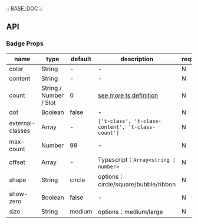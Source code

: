 :: BASE_DOC ::

## API

### Badge Props

 name             | type                   | default | description                                                                                                | required 
------------------|------------------------|---------|------------------------------------------------------------------------------------------------------------|----------
 color            | String                 | -       | \-                                                                                                         | N        
 content          | String                 | -       | \-                                                                                                         | N        
 count            | String / Number / Slot | 0       | [see more ts definition](https://github.com/Tencent/tdesign-miniprogram/blob/develop/src/common/common.ts) | N        
 dot              | Boolean                | false   | \-                                                                                                         | N        
 external-classes | Array                  | -       | `['t-class', 't-class-content', 't-class-count']`                                                          | N        
 max-count        | Number                 | 99      | \-                                                                                                         | N        
 offset           | Array                  | -       | Typescript：`Array<string \| number>`                                                                       | N        
 shape            | String                 | circle  | options：circle/square/bubble/ribbon                                                                        | N        
 show-zero        | Boolean                | false   | \-                                                                                                         | N        
 size             | String                 | medium  | options：medium/large                                                                                       | N        
